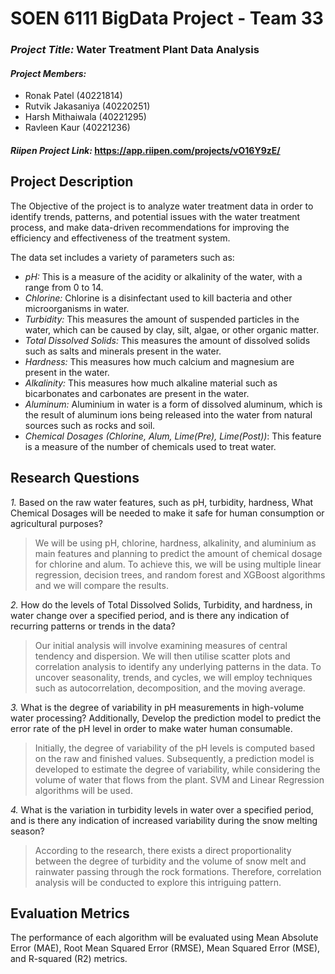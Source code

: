 # SOEN 6111 BigData Project - Team 33

### *Project Title:*   Water Treatment Plant Data Analysis
#### *Project Members:* 
- Ronak Patel (40221814)
- Rutvik Jakasaniya (40220251)
- Harsh Mithaiwala (40221295)
- Ravleen Kaur (40221236)
#### *Riipen Project Link:* https://app.riipen.com/projects/vO16Y9zE/

## Project Description

The Objective of the project is to analyze water treatment data in order to identify trends, patterns, and potential issues with the water treatment process, and make data-driven recommendations for improving the efficiency and effectiveness of the treatment system.

The data set includes a variety of parameters such as: 
- *pH:* This is a measure of the acidity or alkalinity of the water, with a range from 0 to 14.
- *Chlorine:* Chlorine is a disinfectant used to kill bacteria and other microorganisms in water.
- *Turbidity:* This measures the amount of suspended particles in the water, which can be caused by clay, silt, algae, or other organic matter.
- *Total Dissolved Solids:* This measures the amount of dissolved solids such as salts and minerals present in the water.
- *Hardness:* This measures how much calcium and magnesium are present in the water.
- *Alkalinity:* This measures how much alkaline material such as bicarbonates and carbonates are present in the water.
- *Aluminum:* Aluminium in water is a form of dissolved aluminum, which is the result of aluminum ions being released into the water from natural sources such as rocks and soil.
- *Chemical Dosages (Chlorine, Alum, Lime(Pre), Lime(Post))*: This feature is a measure of the number of chemicals used to treat water.

## Research Questions

*1.* Based on the raw water features, such as pH, turbidity, hardness, What Chemical Dosages will be needed to make it safe for human consumption or agricultural purposes?

>We will be using pH, chlorine, hardness, alkalinity, and aluminium as main features and planning to predict the amount of chemical dosage for chlorine and alum. To achieve this, we will be using multiple linear regression, decision trees, and random forest and XGBoost algorithms and we will compare the results.

*2.* How do the levels of Total Dissolved Solids, Turbidity, and hardness, in water change over a specified period, and is there any indication of recurring patterns or trends in the data?
>Our initial analysis will involve examining measures of central tendency and dispersion. We will then utilise scatter plots and correlation analysis to identify any underlying patterns in the data. To uncover seasonality, trends, and cycles, we will employ techniques such as autocorrelation, decomposition, and the moving average.

*3.* What is the degree of variability in pH measurements in high-volume water processing? Additionally, Develop the prediction model to predict the error rate of the pH level in order to make water human consumable. 
>Initially, the degree of variability of the pH levels is computed based on the raw and finished values. Subsequently, a prediction model is developed to estimate the degree of variability, while considering the volume of water that flows from the plant. SVM and Linear Regression algorithms will be used. 

*4.* What is the variation in turbidity levels in water over a specified period, and is there any indication of increased variability during the snow melting season?
>According to the research, there exists a direct proportionality between the degree of turbidity and the volume of snow melt and rainwater passing through the rock formations. Therefore, correlation analysis will be conducted to explore this intriguing pattern.

## Evaluation Metrics
The performance of each algorithm will be evaluated using Mean Absolute Error (MAE), Root Mean Squared Error (RMSE), Mean Squared Error (MSE), and R-squared (R2) metrics.
